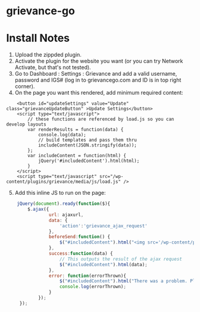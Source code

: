 # grievance-go

# Install Notes
1. Upload the zippded plugin.
2. Activate the plugin for the website you want (or you can try Network Activate, but that's not tested).
3. Go to Dashboard : Settings : Grievance and add a valid username, password and IGS# (log in to grievancego.com and ID is in top right corner).
4. On the page you want this rendered, add minimum required content:
```<div id="includedContent"></div>
	<button id="updateSettings" value="Update" class="grievanceUpdateButton" >Update Settings</button>
	<script type="text/javascript">
		// these functions are referenced by load.js so you can develop layouts
		var renderResults = function(data) {
			console.log(data);
			// build templates and pass them thru
			includeContent(JSON.stringify(data));
		};
		var includeContent = function(html) {
			jQuery('#includedContent').html(html);
		}
	</script>
	<script type="text/javascript" src="/wp-content/plugins/grievance/media/js/load.js" />
```

5. Add this inline JS to run on the page:
```javascript
	jQuery(document).ready(function($){
		$.ajax({
		        url: ajaxurl,
		        data: {
		            'action':'grievance_ajax_request'
		        }, 
		        beforeSend:function() {
		            $("#includedContent").html("<img src='/wp-content/plugins/grievance/media/images/ajax-loader.gif' class='grievance-loader'>");
		        },
		        success:function(data) {
		            // This outputs the result of the ajax request
		            $("#includedContent").html(data);
		        },
		        error: function(errorThrown){
		            $("#includedContent").html("There was a problem. Please check with website administrator.");
		            console.log(errorThrown);
		        }
		    });
	 });
```
